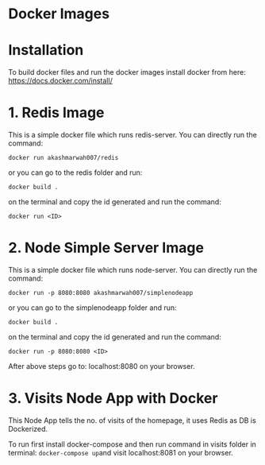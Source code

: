 # Docker Images

# Installation

To build docker files and run the docker images install docker from here: https://docs.docker.com/install/

# 1. Redis Image

This is a simple docker file which runs redis-server.
You can directly run the command:

```
docker run akashmarwah007/redis
```

or you can go to the redis folder and run:

```
docker build .
```

on the terminal and copy the id generated and run the command:

```
docker run <ID>
```

# 2. Node Simple Server Image

This is a simple docker file which runs node-server.
 You can directly run the command:
 ```
 docker run -p 8080:8080 akashmarwah007/simplenodeapp
 ```
 or you can go to the simplenodeapp folder and run:
  ```
  docker build .
  ```
  on the terminal and copy the id generated and run the command:
  ```
  docker run -p 8080:8080 <ID>
  ```
  After above steps go to: localhost:8080 on your browser.
# 3. Visits Node App with Docker
   This Node App tells the no. of visits of the homepage, it uses Redis as DB is Dockerized.
    
   To run first install docker-compose and then run command in visits folder in terminal:
    ```
    docker-compose up
    ```and visit localhost:8081 on your browser.
